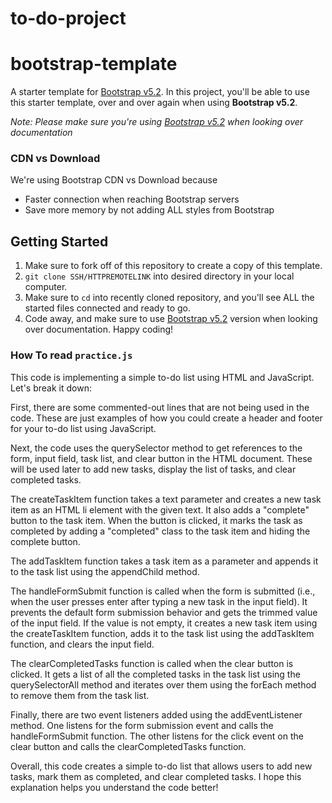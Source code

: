 # to-do-project
# bootstrap-template
A starter template for [Bootstrap v5.2](https://getbootstrap.com/docs/5.2/getting-started/introduction/).
In this project, you'll be able to use this starter template, over and over again when using **Bootstrap v5.2**.

*Note: Please make sure you're using [Bootstrap v5.2](https://getbootstrap.com/docs/5.2/getting-started/introduction/) when looking over documentation*

### CDN vs Download
We're using Bootstrap CDN vs Download because
- Faster connection when reaching Bootstrap servers
- Save more memory by not adding ALL styles from Bootstrap

## Getting Started
1. Make sure to fork off of this repository to create a copy of this template.
2. `git clone SSH/HTTPREMOTELINK` into desired directory in your local computer.
3. Make sure to `cd` into recently cloned repository, and you'll see ALL the started files connected and ready to go.
4. Code away, and make sure to use [Bootstrap v5.2](https://getbootstrap.com/docs/5.2/getting-started/introduction/) version when looking over documentation. Happy coding!

### How To read `practice.js` 

This code is implementing a simple to-do list using HTML and JavaScript. Let's break it down:

First, there are some commented-out lines that are not being used in the code. These are just examples of how you could create a header and footer for your to-do list using JavaScript.

Next, the code uses the querySelector method to get references to the form, input field, task list, and clear button in the HTML document. These will be used later to add new tasks, display the list of tasks, and clear completed tasks.

The createTaskItem function takes a text parameter and creates a new task item as an HTML li element with the given text. It also adds a "complete" button to the task item. When the button is clicked, it marks the task as completed by adding a "completed" class to the task item and hiding the complete button.

The addTaskItem function takes a task item as a parameter and appends it to the task list using the appendChild method.

The handleFormSubmit function is called when the form is submitted (i.e., when the user presses enter after typing a new task in the input field). It prevents the default form submission behavior and gets the trimmed value of the input field. If the value is not empty, it creates a new task item using the createTaskItem function, adds it to the task list using the addTaskItem function, and clears the input field.

The clearCompletedTasks function is called when the clear button is clicked. It gets a list of all the completed tasks in the task list using the querySelectorAll method and iterates over them using the forEach method to remove them from the task list.

Finally, there are two event listeners added using the addEventListener method. One listens for the form submission event and calls the handleFormSubmit function. The other listens for the click event on the clear button and calls the clearCompletedTasks function.

Overall, this code creates a simple to-do list that allows users to add new tasks, mark them as completed, and clear completed tasks. I hope this explanation helps you understand the code better!